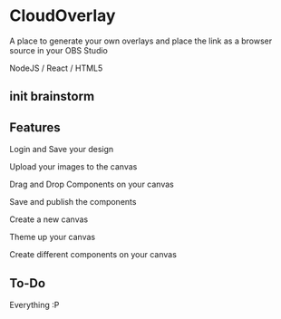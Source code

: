 # CloudOverlay

A place to generate your own overlays and place the link as a browser source in your OBS Studio

NodeJS / React / HTML5


## init brainstorm

## Features

Login and Save your design

Upload your images to the canvas

Drag and Drop Components on your canvas

Save and publish the components

Create a new canvas

Theme up your canvas

Create different components on your canvas

## To-Do

Everything :P
